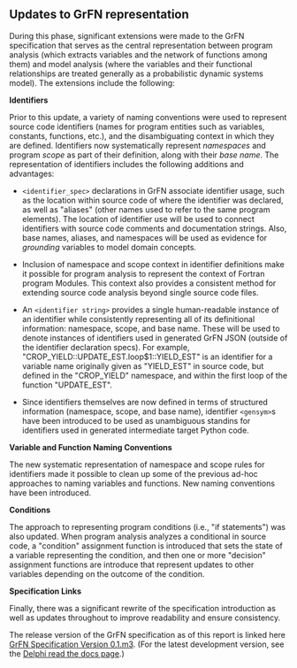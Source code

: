 ## Updates to GrFN representation

During this phase, significant extensions were made to the GrFN specification that serves as the central representation between program analysis (which extracts variables and the network of functions among them) and model analysis (where the variables and their functional relationships are treated generally as a probabilistic dynamic systems model). The extensions include the following:

**Identifiers**

Prior to this update, a variety of naming conventions were used to represent source code identifiers (names for program entities such as variables, constants, functions, etc.), and the disambiguating context in which they are defined. Identifiers now systematically represent *namespaces* and program *scope* as part of their definition, along with their *base name*. The representation of identifiers includes the following additions and advantages:

- `<identifier_spec>` declarations in GrFN associate identifier usage, such as the location within source code of where the identifier was declared, as well as \"aliases\" (other names used to refer to the same program elements). The location of identifier use will be used to connect identifiers with source code comments and documentation strings. Also, base names, aliases, and namespaces will be used as evidence for *grounding* variables to model domain concepts.
	
- Inclusion of namespace and scope context in identifier definitions make it possible for program analysis to represent the context of Fortran program Modules. This context also provides a consistent method for extending source code analysis beyond single source code files.
	
- An `<identifier string>` provides a single human-readable instance of an identifier while consistently representing all of its definitional information: namespace, scope, and base name. These will be used to denote instances of identifiers used in generated GrFN JSON (outside of the identifier declaration specs). For example, \"CROP\_YIELD::UPDATE\_EST.loop$1::YIELD\_EST\" is an identifier for a variable name originally given as \"YIELD\_EST\" in source code, but defined in the \"CROP\_YIELD\" namespace, and within the first loop of the function \"UPDATE\_EST\".
	
- Since identifiers themselves are now defined in terms of structured information (namespace, scope, and base name), identifier `<gensym>`s have been introduced to be used as unambiguous standins for identifiers used in generated intermediate target Python code.

**Variable and Function Naming Conventions**

The new systematic representation of namespace and scope rules for identifiers made it possible to clean up some of the previous ad-hoc approaches to naming variables and functions. New naming conventions have been introduced.

**Conditions**

The approach to representing program conditions (i.e., \"if statements\") was also updated. When program analysis analyzes a conditional in source code, a \"condition\" assignment function is introduced that sets the state of a variable representing the condition, and then one or more \"decision\" assignment functions are introduce that represent updates to other variables depending on the outcome of the condition.

**Specification Links**

Finally, there was a significant rewrite of the specification introduction as well as updates throughout to improve readability and ensure consistency. 

The release version of the GrFN specification as of this report is linked here [GrFN Specification Version 0.1.m3](GrFN_specification_v0.1.m3). (For the latest development version, see the [Delphi read the docs page](https://delphi.readthedocs.io/en/master/grfn_spec.html).)

